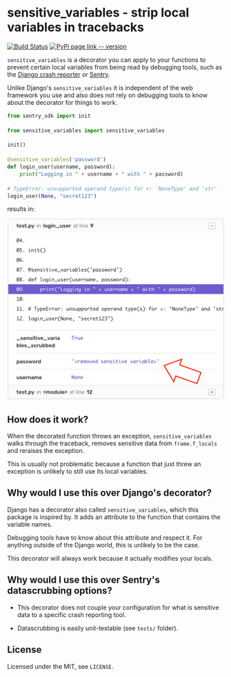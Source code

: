 # sensitive_variables - strip local variables in tracebacks

[![Build Status](https://travis-ci.com/untitaker/python-sensitive-variables.svg?token=KCykhJnWfRnhkGxeQkqY&branch=master)](https://travis-ci.com/untitaker/python-sensitive-variables)
[![PyPi page link -- version](https://img.shields.io/pypi/v/sensitive-variables.svg)](https://pypi.python.org/pypi/sensitive-variables)

`sensitive_variables` is a decorator you can apply to your functions to
prevent certain local variables from being read by debugging tools, such as the
[Django crash reporter](https://docs.djangoproject.com/en/2.2/howto/error-reporting/) or [Sentry](https://sentry.io/).

Unlike Django's `sensitive_variables` it is independent of the web framework
you use and also does not rely on debugging tools to know about the decorator
for things to work.

```python
from sentry_sdk import init

from sensitive_variables import sensitive_variables

init()

@sensitive_variables('password')
def login_user(username, password):
    print("Logging in " + username + " with " + password)

# TypeError: unsupported operand type(s) for +: 'NoneType' and 'str'
login_user(None, "secret123")
```

results in:

<img src=demo.png width=533 />

## How does it work?

When the decorated function throws an exception, `sensitive_variables` walks through the traceback, removes sensitive data from `frame.f_locals` and reraises the exception.

This is usually not problematic because a function that just threw an exception is unlikely to still use its local variables.

## Why would I use this over Django's decorator?

Django has a decorator also called `sensitive_variables`, which this package is inspired by. It adds an attribute to the function that contains the variable names.

Debugging tools have to know about this attribute and respect it. For anything outside of the Django world, this is unlikely to be the case.

This decorator will always work because it actually modifies your locals.

## Why would I use this over Sentry's datascrubbing options?

* This decorator does not couple your configuration for what is sensitive data to a specific crash reporting tool.

* Datascrubbing is easily unit-testable (see `tests/` folder).

## License

Licensed under the MIT, see ``LICENSE``.
